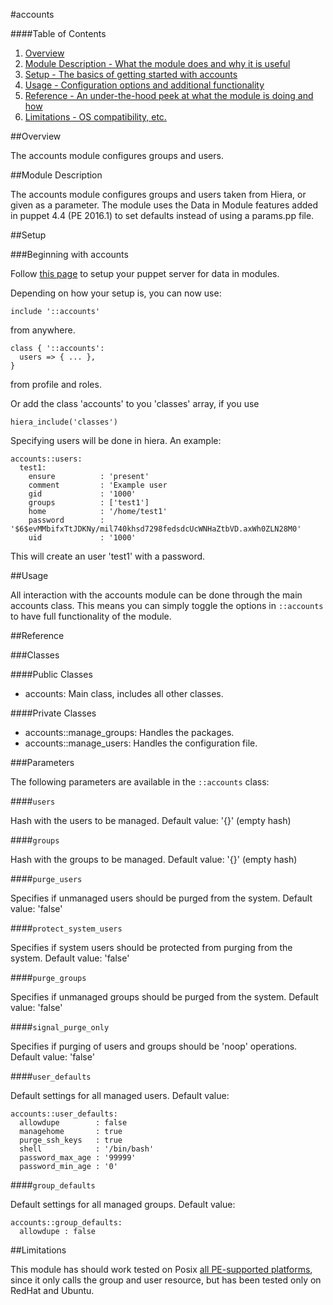 #accounts

####Table of Contents

1. [Overview](#overview)
2. [Module Description - What the module does and why it is useful](#module-description)
3. [Setup - The basics of getting started with accounts](#setup)
4. [Usage - Configuration options and additional functionality](#usage)
5. [Reference - An under-the-hood peek at what the module is doing and how](#reference)
6. [Limitations - OS compatibility, etc.](#limitations)

##Overview

The accounts module configures groups and users.

##Module Description

The accounts module configures groups and users taken from Hiera, or given as a parameter.
The module uses the Data in Module features added in puppet 4.4 (PE 2016.1) to set defaults instead of using a params.pp file.

##Setup

###Beginning with accounts

Follow [this page](https://docs.puppet.com/puppet/latest/reference/lookup_quick_module.html) to setup your puppet server for data in modules.

Depending on how your setup is, you can now use:

`include '::accounts'` 

from anywhere.

```puppet
class { '::accounts':
  users => { ... },
}
```
from profile and roles.

Or add the class 'accounts' to you 'classes' array, if you use
```puppet
hiera_include('classes')
```

Specifying users will be done in hiera. An example:
```puppet
accounts::users:
  test1:
    ensure          : 'present'
    comment         : 'Example user
    gid             : '1000'
    groups          : ['test1']
    home            : '/home/test1'
    password        : '$6$evMMbifxTtJDKNy/mil740khsd7298fedsdcUcWNHaZtbVD.axWh0ZLN28M0'
    uid             : '1000'
```
This will create an user 'test1' with a password.

##Usage

All interaction with the accounts module can be done through the main accounts class. This means you can simply toggle the options in `::accounts` to have full functionality of the module.


##Reference

###Classes

####Public Classes

* accounts: Main class, includes all other classes.

####Private Classes

* accounts::manage_groups: Handles the packages.
* accounts::manage_users: Handles the configuration file.

###Parameters

The following parameters are available in the `::accounts` class:

####`users`

Hash with the users to be managed.
Default value: '{}' (empty hash)

####`groups`

Hash with the groups to be managed.
Default value: '{}' (empty hash)

####`purge_users`

Specifies if unmanaged users should be purged from the system. Default value: 'false'


####`protect_system_users`

Specifies if system users should be protected from purging from the system. Default value: 'false'

####`purge_groups`

Specifies if unmanaged groups should be purged from the system. Default value: 'false'

####`signal_purge_only`

Specifies if purging of users and groups should be 'noop' operations. Default value: 'false'

####`user_defaults`

Default settings for all managed users. Default value:
```puppet
accounts::user_defaults:
  allowdupe        : false
  managehome       : true
  purge_ssh_keys   : true
  shell            : '/bin/bash'
  password_max_age : '99999'
  password_min_age : '0'
```

####`group_defaults`

Default settings for all managed groups. Default value:
```puppet
accounts::group_defaults:
  allowdupe : false
```

##Limitations

This module has should work tested on Posix [all PE-supported platforms](https://forge.puppetlabs.com/supported#compat-matrix), since it only calls the group and user resource, but has been tested only on RedHat and Ubuntu.
